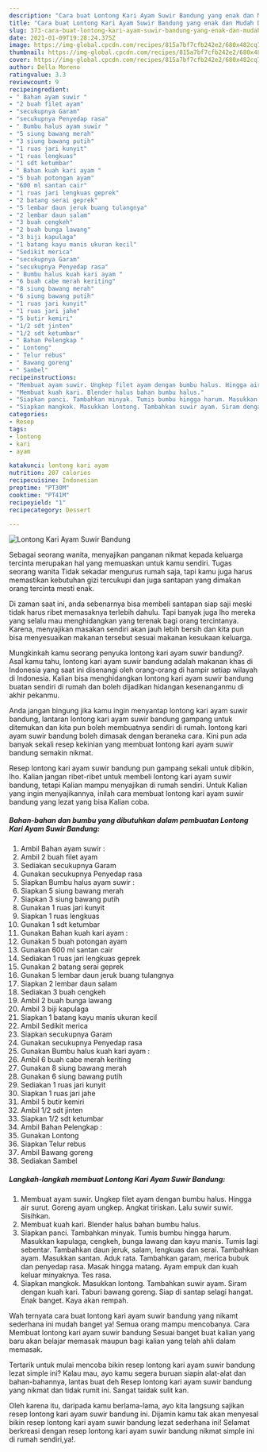 ```yaml
---
description: "Cara buat Lontong Kari Ayam Suwir Bandung yang enak dan Mudah Dibuat"
title: "Cara buat Lontong Kari Ayam Suwir Bandung yang enak dan Mudah Dibuat"
slug: 373-cara-buat-lontong-kari-ayam-suwir-bandung-yang-enak-dan-mudah-dibuat
date: 2021-01-09T19:28:24.375Z
image: https://img-global.cpcdn.com/recipes/815a7bf7cfb242e2/680x482cq70/lontong-kari-ayam-suwir-bandung-foto-resep-utama.jpg
thumbnail: https://img-global.cpcdn.com/recipes/815a7bf7cfb242e2/680x482cq70/lontong-kari-ayam-suwir-bandung-foto-resep-utama.jpg
cover: https://img-global.cpcdn.com/recipes/815a7bf7cfb242e2/680x482cq70/lontong-kari-ayam-suwir-bandung-foto-resep-utama.jpg
author: Della Moreno
ratingvalue: 3.3
reviewcount: 9
recipeingredient:
- " Bahan ayam suwir "
- "2 buah filet ayam"
- "secukupnya Garam"
- "secukupnya Penyedap rasa"
- " Bumbu halus ayam suwir "
- "5 siung bawang merah"
- "3 siung bawang putih"
- "1 ruas jari kunyit"
- "1 ruas lengkuas"
- "1 sdt ketumbar"
- " Bahan kuah kari ayam "
- "5 buah potongan ayam"
- "600 ml santan cair"
- "1 ruas jari lengkuas geprek"
- "2 batang serai geprek"
- "5 lembar daun jeruk buang tulangnya"
- "2 lembar daun salam"
- "3 buah cengkeh"
- "2 buah bunga lawang"
- "3 biji kapulaga"
- "1 batang kayu manis ukuran kecil"
- "Sedikit merica"
- "secukupnya Garam"
- "secukupnya Penyedap rasa"
- " Bumbu halus kuah kari ayam "
- "6 buah cabe merah keriting"
- "8 siung bawang merah"
- "6 siung bawang putih"
- "1 ruas jari kunyit"
- "1 ruas jari jahe"
- "5 butir kemiri"
- "1/2 sdt jinten"
- "1/2 sdt ketumbar"
- " Bahan Pelengkap "
- " Lontong"
- " Telur rebus"
- " Bawang goreng"
- " Sambel"
recipeinstructions:
- "Membuat ayam suwir. Ungkep filet ayam dengan bumbu halus. Hingga air surut. Goreng ayam ungkep. Angkat tiriskan. Lalu suwir suwir. Sisihkan."
- "Membuat kuah kari. Blender halus bahan bumbu halus."
- "Siapkan panci. Tambahkan minyak. Tumis bumbu hingga harum. Masukkan kapulaga, cengkeh, bunga lawang dan kayu manis. Tumis lagi sebentar. Tambahkan daun jeruk, salam, lengkuas dan serai. Tambahkan ayam. Masukkan santan. Aduk rata. Tambahkan garam, merica bubuk dan penyedap rasa. Masak hingga matang. Ayam empuk dan kuah keluar minyaknya. Tes rasa."
- "Siapkan mangkok. Masukkan lontong. Tambahkan suwir ayam. Siram dengan kuah kari. Taburi bawang goreng. Siap di santap selagi hangat. Enak banget. Kaya akan rempah."
categories:
- Resep
tags:
- lontong
- kari
- ayam

katakunci: lontong kari ayam 
nutrition: 207 calories
recipecuisine: Indonesian
preptime: "PT30M"
cooktime: "PT41M"
recipeyield: "1"
recipecategory: Dessert

---
```



![Lontong Kari Ayam Suwir Bandung](https://img-global.cpcdn.com/recipes/815a7bf7cfb242e2/680x482cq70/lontong-kari-ayam-suwir-bandung-foto-resep-utama.jpg)

Sebagai seorang wanita, menyajikan panganan nikmat kepada keluarga tercinta merupakan hal yang memuaskan untuk kamu sendiri. Tugas seorang  wanita Tidak sekadar mengurus rumah saja, tapi kamu juga harus memastikan kebutuhan gizi tercukupi dan juga santapan yang dimakan orang tercinta mesti enak.

Di zaman  saat ini, anda sebenarnya bisa membeli santapan siap saji meski tidak harus ribet memasaknya terlebih dahulu. Tapi banyak juga lho mereka yang selalu mau menghidangkan yang terenak bagi orang tercintanya. Karena, menyajikan masakan sendiri akan jauh lebih bersih dan kita pun bisa menyesuaikan makanan tersebut sesuai makanan kesukaan keluarga. 



Mungkinkah kamu seorang penyuka lontong kari ayam suwir bandung?. Asal kamu tahu, lontong kari ayam suwir bandung adalah makanan khas di Indonesia yang saat ini disenangi oleh orang-orang di hampir setiap wilayah di Indonesia. Kalian bisa menghidangkan lontong kari ayam suwir bandung buatan sendiri di rumah dan boleh dijadikan hidangan kesenanganmu di akhir pekanmu.

Anda jangan bingung jika kamu ingin menyantap lontong kari ayam suwir bandung, lantaran lontong kari ayam suwir bandung gampang untuk ditemukan dan kita pun boleh membuatnya sendiri di rumah. lontong kari ayam suwir bandung boleh dimasak dengan beraneka cara. Kini pun ada banyak sekali resep kekinian yang membuat lontong kari ayam suwir bandung semakin nikmat.

Resep lontong kari ayam suwir bandung pun gampang sekali untuk dibikin, lho. Kalian jangan ribet-ribet untuk membeli lontong kari ayam suwir bandung, tetapi Kalian mampu menyajikan di rumah sendiri. Untuk Kalian yang ingin menyajikannya, inilah cara membuat lontong kari ayam suwir bandung yang lezat yang bisa Kalian coba.

<!--inarticleads1-->

##### Bahan-bahan dan bumbu yang dibutuhkan dalam pembuatan Lontong Kari Ayam Suwir Bandung:

1. Ambil  Bahan ayam suwir :
1. Ambil 2 buah filet ayam
1. Sediakan secukupnya Garam
1. Gunakan secukupnya Penyedap rasa
1. Siapkan  Bumbu halus ayam suwir :
1. Siapkan 5 siung bawang merah
1. Siapkan 3 siung bawang putih
1. Gunakan 1 ruas jari kunyit
1. Siapkan 1 ruas lengkuas
1. Gunakan 1 sdt ketumbar
1. Gunakan  Bahan kuah kari ayam :
1. Gunakan 5 buah potongan ayam
1. Gunakan 600 ml santan cair
1. Sediakan 1 ruas jari lengkuas geprek
1. Gunakan 2 batang serai geprek
1. Gunakan 5 lembar daun jeruk buang tulangnya
1. Siapkan 2 lembar daun salam
1. Sediakan 3 buah cengkeh
1. Ambil 2 buah bunga lawang
1. Ambil 3 biji kapulaga
1. Siapkan 1 batang kayu manis ukuran kecil
1. Ambil Sedikit merica
1. Siapkan secukupnya Garam
1. Gunakan secukupnya Penyedap rasa
1. Gunakan  Bumbu halus kuah kari ayam :
1. Ambil 6 buah cabe merah keriting
1. Gunakan 8 siung bawang merah
1. Gunakan 6 siung bawang putih
1. Sediakan 1 ruas jari kunyit
1. Siapkan 1 ruas jari jahe
1. Ambil 5 butir kemiri
1. Ambil 1/2 sdt jinten
1. Siapkan 1/2 sdt ketumbar
1. Ambil  Bahan Pelengkap :
1. Gunakan  Lontong
1. Siapkan  Telur rebus
1. Ambil  Bawang goreng
1. Sediakan  Sambel




<!--inarticleads2-->

##### Langkah-langkah membuat Lontong Kari Ayam Suwir Bandung:

1. Membuat ayam suwir. Ungkep filet ayam dengan bumbu halus. Hingga air surut. Goreng ayam ungkep. Angkat tiriskan. Lalu suwir suwir. Sisihkan.
1. Membuat kuah kari. Blender halus bahan bumbu halus.
1. Siapkan panci. Tambahkan minyak. Tumis bumbu hingga harum. Masukkan kapulaga, cengkeh, bunga lawang dan kayu manis. Tumis lagi sebentar. Tambahkan daun jeruk, salam, lengkuas dan serai. Tambahkan ayam. Masukkan santan. Aduk rata. Tambahkan garam, merica bubuk dan penyedap rasa. Masak hingga matang. Ayam empuk dan kuah keluar minyaknya. Tes rasa.
1. Siapkan mangkok. Masukkan lontong. Tambahkan suwir ayam. Siram dengan kuah kari. Taburi bawang goreng. Siap di santap selagi hangat. Enak banget. Kaya akan rempah.




Wah ternyata cara buat lontong kari ayam suwir bandung yang nikamt sederhana ini mudah banget ya! Semua orang mampu mencobanya. Cara Membuat lontong kari ayam suwir bandung Sesuai banget buat kalian yang baru akan belajar memasak maupun bagi kalian yang telah ahli dalam memasak.

Tertarik untuk mulai mencoba bikin resep lontong kari ayam suwir bandung lezat simple ini? Kalau mau, ayo kamu segera buruan siapin alat-alat dan bahan-bahannya, lantas buat deh Resep lontong kari ayam suwir bandung yang nikmat dan tidak rumit ini. Sangat taidak sulit kan. 

Oleh karena itu, daripada kamu berlama-lama, ayo kita langsung sajikan resep lontong kari ayam suwir bandung ini. Dijamin kamu tak akan menyesal bikin resep lontong kari ayam suwir bandung lezat sederhana ini! Selamat berkreasi dengan resep lontong kari ayam suwir bandung nikmat simple ini di rumah sendiri,ya!.

